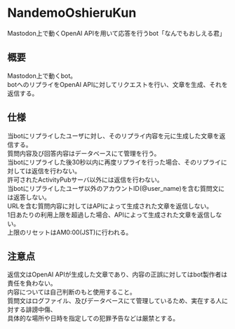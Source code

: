 # NandemoOshieruKun
Mastodon上で動くOpenAI APIを用いて応答を行うbot「なんでもおしえる君」
## 概要
Mastodon上で動くbot。  
botへのリプライをOpenAI APIに対してリクエストを行い、文章を生成、それを返信する。  
## 仕様
当botにリプライしたユーザに対し、そのリプライ内容を元に生成した文章を返信する。  
質問内容及び回答内容はデータベースにて管理を行う。  
当botにリプライした後30秒以内に再度リプライを行った場合、そのリプライに対しては返信を行わない。  
許可されたActivityPubサーバ以外には返信を行わない。  
当botにリプライしたユーザ以外のアカウントID(@user_name)を含む質問文には返答しない。  
URLを含む質問内容に対してはAPIによって生成された文章を返信しない。  
1日あたりの利用上限を超過した場合、APIによって生成された文章を返信しない。  
上限のリセットはAM0:00(JST)に行われる。  
## 注意点
返信文はOpenAI APIが生成した文章であり、内容の正誤に対してはbot製作者は責任を負わない。  
内容については自己判断のもと使用すること。  
質問文はログファイル、及びデータベースにて管理しているため、実在する人に対する誹謗中傷、  
具体的な場所や日時を指定しての犯罪予告などは厳禁とする。  

